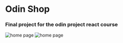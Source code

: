 <h1>Odin Shop</h1>

<h3>Final project for the odin project react course</h3>

<img src="https://github.com/user-attachments/assets/698e77a2-f06f-4e56-ac03-f0b8c7ec783d" alt="home page">

<img src="https://github.com/user-attachments/assets/24dbaec0-b0d8-4e06-b98f-f0ba1e3c55e6" alt="home page">
